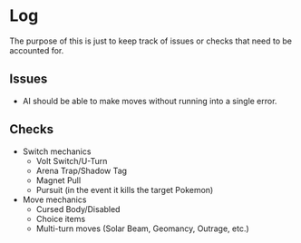 Log
==================

The purpose of this is just to keep track of issues or checks that need to be accounted for.

Issues
------------------

- AI should be able to make moves without running into a single error.


Checks
------------------

- Switch mechanics
	- Volt Switch/U-Turn
	- Arena Trap/Shadow Tag
	- Magnet Pull
	- Pursuit (in the event it kills the target Pokemon)
- Move mechanics
	- Cursed Body/Disabled
	- Choice items
	- Multi-turn moves (Solar Beam, Geomancy, Outrage, etc.)
